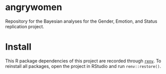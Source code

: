 # angrywomen
Repository for the Bayesian analyses for the Gender, Emotion, and Status replication project. 


# Install
This R package dependencies of this project are recorded through [`renv`](https://rstudio.github.io/renv/). To reinstall all packages, open the project in RStudio and run `renv::restore()`.


